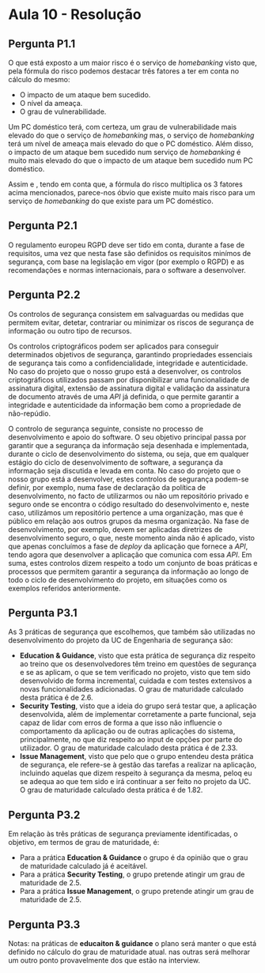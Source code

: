 # Aula 10 - Resolução

## Pergunta P1.1

O que está exposto a um maior risco é o serviço de _homebanking_ visto que, pela fórmula do risco podemos destacar três fatores a ter em conta no cálculo do mesmo:

- O impacto de um ataque bem sucedido.
- O nível da ameaça.
- O grau de vulnerabilidade.

Um PC doméstico terá, com certeza, um grau de vulnerabilidade mais elevado do que o serviço de _homebanking_ mas, o serviço de _homebanking_ terá um nível de ameaça mais elevado do que o PC doméstico. Além disso, o impacto de um ataque bem sucedido num serviço de _homebanking_ é muito mais elevado do que o impacto de um ataque bem sucedido num PC doméstico.

Assim e , tendo em conta que, a fórmula do risco multiplica os 3 fatores acima mencionados, parece-nos óbvio que existe muito mais risco para um serviço de _homebanking_ do que existe para um PC doméstico.

## Pergunta P2.1

O regulamento europeu RGPD deve ser tido em conta, durante a fase de requisitos, uma vez que nesta fase são definidos os requisitos minímos de segurança, com base na legislação em vigor (por exemplo o RGPD) e as recomendações e normas internacionais, para o software a desenvolver.

## Pergunta P2.2

Os controlos de segurança consistem em salvaguardas ou medidas que permitem evitar, detetar, contrariar ou minimizar os riscos de segurança de informação ou outro tipo de recursos.

Os controlos criptográficos podem ser aplicados para conseguir determinados objetivos de segurança, garantindo propriedades essenciais de segurança tais como a confidencialidade, integridade e autenticidade. No caso do projeto que o nosso grupo está a desenvolver, os controlos criptográficos utilizados passam por disponibilizar uma funcionalidade de assinatura digital, extensão de assinatura digital e validação da assinatura de documento através de uma _API_ já definida, o que permite garantir a integridade e autenticidade da informação bem como a propriedade de não-repúdio.

O controlo de segurança seguinte, consiste no processo de desenvolvimento e apoio do software. O seu objetivo principal passa por garantir que a segurança da informação seja desenhada e implementada, durante o ciclo de desenvolvimento do sistema, ou seja, que em qualquer estágio do ciclo de desenvolvimento de software, a segurança da informação seja discutida e levada em conta.
No caso do projeto que o nosso grupo está a desenvolver, estes controlos de segurança podem-se definir, por exemplo, numa fase de declaração da política de desenvolvimento, no facto de utilizarmos ou não um repositório privado e seguro onde se encontra o código resultado do desenvolvimento e, neste caso, utilizámos um repositório pertence a uma organização, mas que é público em relação aos outros grupos da mesma organização. Na fase de desenvolvimento, por exemplo, devem ser aplicadas diretrizes de desenvolvimento seguro, o que, neste momento ainda não é aplicado, visto que apenas concluímos a fase de _deploy_ da aplicação que fornece a _API_, tendo agora que desenvolver a aplicação que comunica com essa _API_. Em suma, estes controlos dizem respeito a todo um conjunto de boas práticas e processos que permitem garantir a segurança da informação ao longo de todo o ciclo de desenvolvimento do projeto, em situações como os exemplos referidos anteriormente.

## Pergunta P3.1

As 3 práticas de segurança que escolhemos, que também são utilizadas no desenvolvimento do projeto da UC de Engenharia de segurança são:

- **Education & Guidance**, visto que esta prática de segurança diz respeito ao treino que os desenvolvedores têm treino em questões de segurança e se as aplicam, o que se tem verificado no projeto, visto que tem sido desenvolvido de forma incremental, cuidada e com testes extensivos a novas funcionalidades adicionadas. O grau de maturidade calculado desta prática é de 2.6.
- **Security Testing**, visto que a ideia do grupo será testar que, a aplicação desenvolvida, além de implementar corretamente a parte funcional, seja capaz de lidar com erros de forma a que isso não influencie o comportamento da aplicação ou de outras aplicações do sistema, principalmente, no que diz respeito ao input de opções por parte do utilizador. O grau de maturidade calculado desta prática é de 2.33.
- **Issue Management**, visto que pelo que o grupo entendeu desta prática de segurança, ele refere-se à gestão das tarefas a realizar na aplicação, incluindo aquelas que dizem respeito à segurança da mesma, peloq eu se adequa ao que tem sido e irá continuar a ser feito no projeto da UC. O grau de maturidade calculado desta prática é de 1.82.

## Pergunta P3.2

Em relação às três práticas de segurança previamente identificadas, o objetivo, em termos de grau de maturidade, é:

- Para a prática **Education & Guidance** o grupo é da opinião que o grau de maturidade calculado já é aceitável.
- Para a prática **Security Testing**, o grupo pretende atingir um grau de maturidade de 2.5.
- Para a prática **Issue Management**, o grupo pretende atingir um grau de maturidade de 2.5.

## Pergunta P3.3

Notas: na práticas de **educaiton & guidance** o plano será manter o que está definido no cálculo do grau de maturidade atual.
nas outras será melhorar um outro ponto provavelmente dos que estão na interview.

